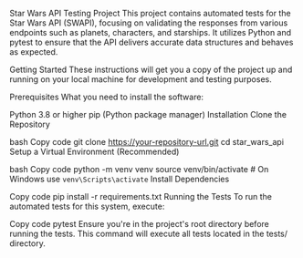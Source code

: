 Star Wars API Testing Project
This project contains automated tests for the Star Wars API (SWAPI), focusing on validating the responses from various endpoints such as planets, characters, and starships. It utilizes Python and pytest to ensure that the API delivers accurate data structures and behaves as expected.

Getting Started
These instructions will get you a copy of the project up and running on your local machine for development and testing purposes.

Prerequisites
What you need to install the software:

Python 3.8 or higher
pip (Python package manager)
Installation
Clone the Repository

bash
Copy code
git clone https://your-repository-url.git
cd star_wars_api
Setup a Virtual Environment (Recommended)

bash
Copy code
python -m venv venv
source venv/bin/activate  # On Windows use `venv\Scripts\activate`
Install Dependencies

Copy code
pip install -r requirements.txt
Running the Tests
To run the automated tests for this system, execute:

Copy code
pytest
Ensure you're in the project's root directory before running the tests. This command will execute all tests located in the tests/ directory.


